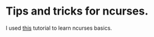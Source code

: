 # Tips and tricks for ncurses.

I used [this](https://tldp.org/HOWTO/NCURSES-Programming-HOWTO/index.html) tutorial to learn ncurses basics.

